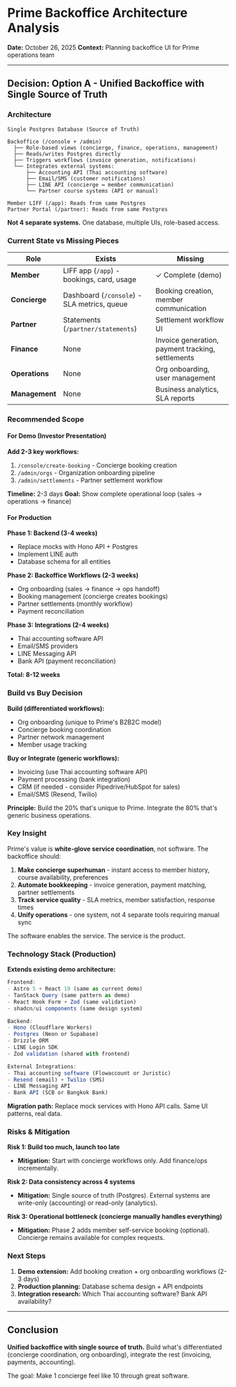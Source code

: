 # Prime Backoffice Architecture Analysis

**Date:** October 26, 2025
**Context:** Planning backoffice UI for Prime operations team

---

## Decision: Option A - Unified Backoffice with Single Source of Truth

### Architecture

```
Single Postgres Database (Source of Truth)

Backoffice (/console + /admin)
  ├── Role-based views (concierge, finance, operations, management)
  ├── Reads/writes Postgres directly
  ├── Triggers workflows (invoice generation, notifications)
  └── Integrates external systems:
      ├── Accounting API (Thai accounting software)
      ├── Email/SMS (customer notifications)
      ├── LINE API (concierge ↔ member communication)
      └── Partner course systems (API or manual)

Member LIFF (/app): Reads from same Postgres
Partner Portal (/partner): Reads from same Postgres
```

**Not 4 separate systems.** One database, multiple UIs, role-based access.

### Current State vs Missing Pieces

| Role | Exists | Missing |
|------|--------|---------|
| **Member** | LIFF app (`/app`) - bookings, card, usage | ✓ Complete (demo) |
| **Concierge** | Dashboard (`/console`) - SLA metrics, queue | Booking creation, member communication |
| **Partner** | Statements (`/partner/statements`) | Settlement workflow UI |
| **Finance** | None | Invoice generation, payment tracking, settlements |
| **Operations** | None | Org onboarding, user management |
| **Management** | None | Business analytics, SLA reports |

### Recommended Scope

#### For Demo (Investor Presentation)

**Add 2-3 key workflows:**

1. `/console/create-booking` - Concierge booking creation
2. `/admin/orgs` - Organization onboarding pipeline
3. `/admin/settlements` - Partner settlement workflow

**Timeline:** 2-3 days
**Goal:** Show complete operational loop (sales → operations → finance)

#### For Production

**Phase 1: Backend (3-4 weeks)**
- Replace mocks with Hono API + Postgres
- Implement LINE auth
- Database schema for all entities

**Phase 2: Backoffice Workflows (2-3 weeks)**
- Org onboarding (sales → finance → ops handoff)
- Booking management (concierge creates bookings)
- Partner settlements (monthly workflow)
- Payment reconciliation

**Phase 3: Integrations (2-4 weeks)**
- Thai accounting software API
- Email/SMS providers
- LINE Messaging API
- Bank API (payment reconciliation)

**Total: 8-12 weeks**

### Build vs Buy Decision

**Build (differentiated workflows):**
- Org onboarding (unique to Prime's B2B2C model)
- Concierge booking coordination
- Partner network management
- Member usage tracking

**Buy or Integrate (generic workflows):**
- Invoicing (use Thai accounting software API)
- Payment processing (bank integration)
- CRM (if needed - consider Pipedrive/HubSpot for sales)
- Email/SMS (Resend, Twilio)

**Principle:** Build the 20% that's unique to Prime. Integrate the 80% that's generic business operations.

### Key Insight

Prime's value is **white-glove service coordination**, not software. The backoffice should:

1. **Make concierge superhuman** - instant access to member history, course availability, preferences
2. **Automate bookkeeping** - invoice generation, payment matching, partner settlements
3. **Track service quality** - SLA metrics, member satisfaction, response times
4. **Unify operations** - one system, not 4 separate tools requiring manual sync

The software enables the service. The service is the product.

### Technology Stack (Production)

**Extends existing demo architecture:**

```typescript
Frontend:
- Astro 5 + React 19 (same as current demo)
- TanStack Query (same pattern as demo)
- React Hook Form + Zod (same validation)
- shadcn/ui components (same design system)

Backend:
- Hono (Cloudflare Workers)
- Postgres (Neon or Supabase)
- Drizzle ORM
- LINE Login SDK
- Zod validation (shared with frontend)

External Integrations:
- Thai accounting software (Flowaccount or Juristic)
- Resend (email) + Twilio (SMS)
- LINE Messaging API
- Bank API (SCB or Bangkok Bank)
```

**Migration path:** Replace mock services with Hono API calls. Same UI patterns, real data.

### Risks & Mitigation

**Risk 1: Build too much, launch too late**
- **Mitigation:** Start with concierge workflows only. Add finance/ops incrementally.

**Risk 2: Data consistency across 4 systems**
- **Mitigation:** Single source of truth (Postgres). External systems are write-only (accounting) or read-only (analytics).

**Risk 3: Operational bottleneck (concierge manually handles everything)**
- **Mitigation:** Phase 2 adds member self-service booking (optional). Concierge remains available for complex requests.

### Next Steps

1. **Demo extension:** Add booking creation + org onboarding workflows (2-3 days)
2. **Production planning:** Database schema design + API endpoints
3. **Integration research:** Which Thai accounting software? Bank API availability?

---

## Conclusion

**Unified backoffice with single source of truth.** Build what's differentiated (concierge coordination, org onboarding), integrate the rest (invoicing, payments, accounting).

The goal: Make 1 concierge feel like 10 through great software.
